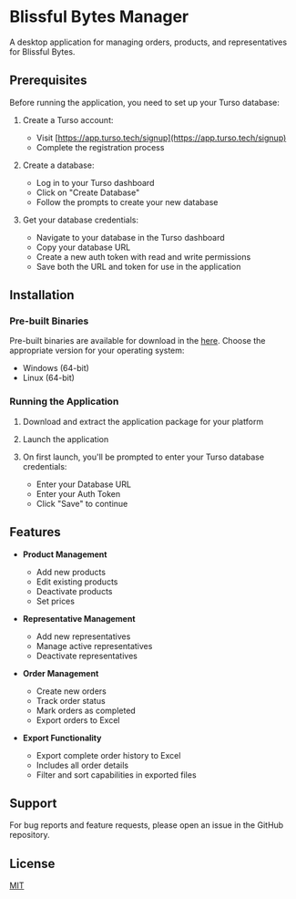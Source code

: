 # Blissful Bytes Manager

A desktop application for managing orders, products, and representatives for Blissful Bytes.

## Prerequisites

Before running the application, you need to set up your Turso database:

1. Create a Turso account:
   - Visit [https://app.turso.tech/signup](https://app.turso.tech/signup)
   - Complete the registration process

2. Create a database:
   - Log in to your Turso dashboard
   - Click on "Create Database"
   - Follow the prompts to create your new database

3. Get your database credentials:
   - Navigate to your database in the Turso dashboard
   - Copy your database URL
   - Create a new auth token with read and write permissions
   - Save both the URL and token for use in the application

## Installation

### Pre-built Binaries
Pre-built binaries are available for download in the [here](https://github.com/reinhardt-bit/Blissful-Bites-Manager/tree/main/build). Choose the appropriate version for your operating system:
- Windows (64-bit)
- Linux (64-bit)

### Running the Application

1. Download and extract the application package for your platform

2. Launch the application

3. On first launch, you'll be prompted to enter your Turso database credentials:
   - Enter your Database URL
   - Enter your Auth Token
   - Click "Save" to continue

## Features

- **Product Management**
  - Add new products
  - Edit existing products
  - Deactivate products
  - Set prices

- **Representative Management**
  - Add new representatives
  - Manage active representatives
  - Deactivate representatives

- **Order Management**
  - Create new orders
  - Track order status
  - Mark orders as completed
  - Export orders to Excel

- **Export Functionality**
  - Export complete order history to Excel
  - Includes all order details
  - Filter and sort capabilities in exported files

## Support

For bug reports and feature requests, please open an issue in the GitHub repository.

## License

[MIT](https://github.com/reinhardt-bit/Order-Tracker?tab=MIT-1-ov-file#readme)

